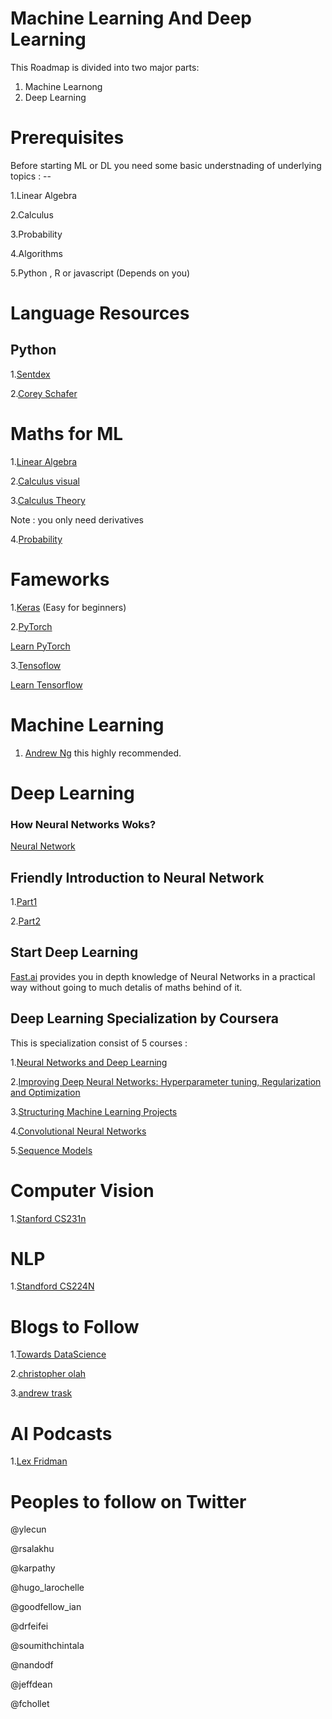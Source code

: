 # Machine Learning And Deep Learning

This Roadmap is divided into two major parts:

1. Machine Learnong 
2. Deep Learning 



# Prerequisites 

Before starting ML or DL you need some basic understnading of underlying topics : --

1.Linear Algebra

2.Calculus

3.Probability

4.Algorithms

5.Python , R or javascript  (Depends on you)



# Language Resources


## Python

1.[Sentdex](https://www.youtube.com/watch?v=oVp1vrfL_w4&list=PLQVvvaa0QuDe8XSftW-RAxdo6OmaeL85M )

2.[Corey Schafer](https://www.youtube.com/watch?v=YYXdXT2l-Gg&list=PL-osiE80TeTt2d9bfVyTiXJA-UTHn6WwU)



# Maths for ML 
1.[Linear Algebra](https://www.youtube.com/watch?v=7UJ4CFRGd-U&list=PLE7DDD91010BC51F8)

2.[Calculus visual](https://www.youtube.com/playlist?list=PLZHQObOWTQDMsr9K-rj53DwVRMYO3t5Yr)

3.[Calculus Theory](https://www.khanacademy.org/math/calculus-1)
 
 Note : you only need derivatives

4.[Probability](https://www.khanacademy.org/math/statistics-probability)


# Fameworks
1.[Keras](https://keras.io/) (Easy for beginners)

2.[PyTorch](https://pytorch.org/)

[Learn PyTorch](https://www.youtube.com/watch?v=BzcBsTou0C0&list=PLQVvvaa0QuDdeMyHEYc0gxFpYwHY2Qfdh)

3.[Tensoflow](https://www.tensorflow.org/)

[Learn Tensorflow](https://www.youtube.com/playlist?list=PLDuNt91tg0urwwTQNKyUbncSDvMEl74ww)

# Machine Learning 

1. [Andrew Ng](https://www.coursera.org/learn/machine-learning) this highly recommended.




# Deep Learning

### How Neural Networks Woks?
[Neural Network](https://www.youtube.com/watch?v=aircAruvnKk&list=PLZHQObOWTQDNU6R1_67000Dx_ZCJB-3pi)


## Friendly Introduction to Neural Network
1.[Part1](https://iamtrask.github.io/2015/07/12/basic-python-network/)

2.[Part2](https://iamtrask.github.io/2015/07/27/python-network-part2/)
## Start Deep Learning 

[Fast.ai](https://course.fast.ai/) provides you in depth knowledge of Neural Networks in a practical way without going to much detalis of maths behind of it.

## Deep Learning Specialization by Coursera
This is specialization consist of 5 courses :

1.[Neural Networks and Deep Learning](https://www.coursera.org/learn/neural-networks-deep-learning?specialization=deep-learning)

2.[Improving Deep Neural Networks: Hyperparameter tuning, Regularization and Optimization](https://www.coursera.org/learn/deep-neural-network?specialization=deep-learning)

3.[Structuring Machine Learning Projects](https://www.coursera.org/learn/machine-learning-projects?specialization=deep-learning)

4.[Convolutional Neural Networks](https://www.coursera.org/learn/convolutional-neural-networks?specialization=deep-learning)

5.[Sequence Models](https://www.coursera.org/learn/nlp-sequence-models)

# Computer Vision 
1.[Stanford CS231n](https://www.youtube.com/watch?v=vT1JzLTH4G4&list=PL3FW7Lu3i5JvHM8ljYj-zLfQRF3EO8sYv)

# NLP
1.[Standford CS224N](https://www.youtube.com/playlist?list=PLoROMvodv4rOhcuXMZkNm7j3fVwBBY42z)


# Blogs to Follow
1.[Towards DataScience](https://towardsdatascience.com/)

2.[christopher olah](https://colah.github.io/)

3.[andrew trask](https://iamtrask.github.io/)
# AI Podcasts

1.[Lex Fridman](https://www.youtube.com/watch?v=Nb2tebYAaOA&list=PLrAXtmErZgOdP_8GztsuKi9nrraNbKKp4)


# Peoples to follow on Twitter


@ylecun

@rsalakhu

@karpathy

@hugo_larochelle

@goodfellow_ian

@drfeifei

@soumithchintala

@nandodf

@jeffdean

@fchollet